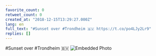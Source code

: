 ```yaml
---
favorite_count: 0
retweet_count: 0
created_at: "2018-12-15T13:29:27.000Z"
lang: en
full_text: "#Sunset over #Trondheim 🇧🇻 https://t.co/po4LJy2Lr9"
replies: []
---
```


#Sunset over #Trondheim 🇧🇻
![Embedded Photo](https://twitter-media-coderbyheart.s3.eu-north-1.amazonaws.com/1073933053070901248-DudgacUX4AIWeBv.jpg)
